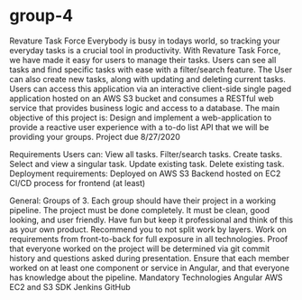 # group-4
Revature Task Force
Everybody is busy in todays world, so tracking your everyday tasks is a crucial tool in productivity. With Revature Task Force, we have made it easy for users to manage their tasks. Users can see all tasks and find specific tasks with ease with a filter/search feature. The User can also create new tasks, along with updating and deleting current tasks. Users can access this application via an interactive client-side single paged application hosted on an AWS S3 bucket and consumes a RESTful web service that provides business logic and access to a database.
The main objective of this project is:
Design and implement a web-application to provide a reactive user experience with a to-do list API that we will be providing your groups.
Project due 8/27/2020

Requirements
Users can:
View all tasks.
Filter/search tasks.
Create tasks.
Select and view a singular task.
Update existing task.
Delete existing task.
Deployment requirements:
Deployed on AWS S3
Backend hosted on EC2
CI/CD process for frontend (at least)

General:
Groups of 3.
Each group should have their project in a working pipeline.
The project must be done completely. It must be clean, good looking, and user friendly.
Have fun but keep it professional and think of this as your own product.
Recommend you to not split work by layers. Work on requirements from front-to-back for full exposure in all technologies.
Proof that everyone worked on the project will be determined via git commit history and questions asked during presentation. Ensure that each member worked on at least one component or service in Angular, and that everyone has knowledge about the pipeline.
Mandatory Technologies
Angular
AWS EC2 and S3 SDK
Jenkins
GitHub
